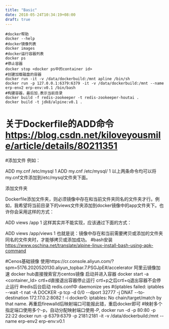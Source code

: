```yaml
---
title: "Basic"
date: 2018-05-24T10:34:19+08:00
draft: true
---
```


    #docker帮助
    docker --help
    #docker镜像列表
    docker images
    #docker运行容器列表
    docker ps
    #停止容器
    docker stop <docker ps中的container id>
    #创建加载磁盘的容器
    docker run -it -v /data/dockerbuild:/mnt apline /bin/sh
    docker run -p 127.0.0.1:6379:6379 -it -v /data/dockerbuild:/mnt --name erp-env2 erp-env:v0.1 /bin/bash
    #构建容器，最后加.表示当前目录
    docker build -f redis-zookeeper -t redis-zookeeper-houtai .
    docker build -t jdk8/alpine:v0.1 .
# 关于Dockerfile的ADD命令 https://blog.csdn.net/kiloveyousmile/article/details/80211351
#添加文件
例如：

ADD my.cnf /etc/mysql
1
ADD my.cnf /etc/mysql/
1
以上两条命令均可以将my.cnf文件添加到/etc/mysql文件夹下面。

添加文件夹

Dockerfile添加文件夹，则必须镜像中存在和当前文件夹同名的文件夹才行。例如，我希望将当前目录下的views文件夹添加到docker镜像中的app文件夹下。也许你会采用这样的方式：

ADD views /app
1
这样其实并不能实现，应该通过下面的方式：

ADD views /app/views
1
也就是说：镜像中存在和当前需要拷贝或添加的文件夹同名的文件夹时，才能够拷贝或添加成功。
#bash安装
https://www.oschina.net/translate/alpine-linux-install-bash-using-apk-command


#Cenos基础镜像
使用https://cr.console.aliyun.com/?spm=5176.2020520130.aliyun_topbar.7.PSGJpE#/accelerator 阿里云镜像加速
docker hub直接搜索官方centos镜像
启动并进入容器
docker start -a <container_Id>
crtl+d直接退出容器停止运行
crtl+p之后crtl+q退出容器不会停止运行
#redis后台启动
redis.conf中
daemonize yes
#(iptables failed: iptables --wait -t nat -A DOCKER -p tcp -d 0/0 --dport 32777 -j DNAT --to-destination 172.17.0.2:8082 ! -i docker0: iptables: No chain/target/match by that name.
再重启firewalld后映射端口可能报此错，重启docker即可
#映射多个指定端口使用多个-p，自动分配映射端口使用-P,
docker run -d -p 80:80 -p 22:22
docker run -p 6379:6379 -p 2181:2181 -it -v /data/dockerbuild:/mnt --name erp-env2 erp-env:v0.1

